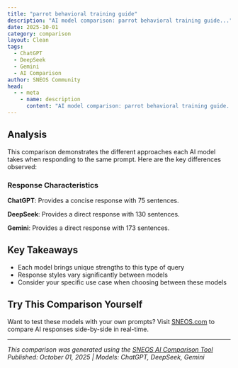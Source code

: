 ```yaml
---
title: "parrot behavioral training guide"
description: "AI model comparison: parrot behavioral training guide..."
date: 2025-10-01
category: comparison
layout: Clean
tags:
  - ChatGPT
  - DeepSeek
  - Gemini
  - AI Comparison
author: SNEOS Community
head:
  - - meta
    - name: description
      content: "AI model comparison: parrot behavioral training guide..."
---
```


<ChatComparison
  title="parrot behavioral training guide"
  prompt="parrot behavioral training guide"
  :responses='{
    "ChatGPT": "Certainly! Here\u0027s a comprehensive guide to parrot behavioral training:\n\n---\n\n## Parrot Behavioral Training Guide\n\nTraining parrots can be a rewarding experience that enhances your bond and encourages healthy behavior. Parrots are intelligent and social birds that thrive with mental stimulation and routine. This guide covers the basics of behavioral training, including techniques, tips, and common commands.\n\n### 1. Understanding Parrot Behavior\n- **Social creatures**: Parrots are highly social and need interaction.\n- **Intelligent**: They learn quickly but need consistent practice.\n- **Sensitive**: Harsh methods can lead to fear or aggression.\n- **Body language**: Learn to read your parrot\u2019s signals (e.g., fluffing feathers, biting, vocalizing).\n\n### 2. Setting Up for Training\n- **Quiet environment**: Minimize distractions for better focus.\n- **Short sessions**: 5-15 minutes daily is ideal to keep them interested.\n- **Routine**: Train at the same time each day.\n- **Positive reinforcement**: Use treats, praise, and affection.\n\n### 3. Basic Tools and Supplies\n- **Treats**: Small, healthy, and favorite snacks (e.g., millet, nuts).\n- **Clicker**: Optional; a clicker helps mark desired behavior instantly.\n- **Perch or training stand**: A safe, comfortable place to train.\n\n### 4. Positive Reinforcement Training\n- Reward good behavior immediately.\n- Ignore or redirect unwanted behavior rather than punish.\n- Consistency is key: everyone interacting with the bird should follow the same rules.\n\n### 5. Common Training Commands and Techniques\n\n#### Step-Up Command\n- Goal: Teach your parrot to step onto your finger or a perch.\n- Method:\n  1. Hold your finger or perch near the bird\u2019s feet.\n  2. Gently press against the bird\u2019s lower chest.\n  3. When the bird steps up, reward immediately.\n  4. Repeat several times daily.\n- Use this command to safely move your bird.\n\n#### Target Training\n- Using a target stick or finger to have the bird touch and follow.\n- Encourages movement and mental stimulation.\n- Steps:\n  1. Present a target near the bird.\n  2. When the bird touches it, give a treat.\n  3. Gradually increase distance and introduce commands like \u201Ctouch\u201D or \u201Ccome.\u201D\n\n#### Teaching Talk and Vocalizations\n- Mimic sounds or words and reward attempts.\n- Repeat frequently and keep sessions fun.\n- Some parrots may never talk, so be patient.\n\n### 6. Managing Problem Behaviors\n\n#### Biting\n- Understand the cause: fear, territorial, or hormonal.\n- Never punish; redirect attention.\n- Use gentle, firm commands like \u201Cno bite.\u201D\n- Offer toys to chew on.\n\n#### Screaming\n- Do not reward screaming with attention.\n- Provide plenty of social interaction and mental stimulation.\n- Teach quiet command by rewarding silence.\n\n#### Feather Plucking\n- Often stress-related; consult an avian vet.\n- Increase enrichment and check diet.\n\n### 7. Enrichment and Mental Health\n- Provide toys that encourage foraging.\n- Social interaction is essential.\n- Rotate toys regularly to keep interest.\n- Include bathing or misting sessions.\n\n### 8. Safety Tips\n- Avoid using toxins or harmful cleaning agents near the cage.\n- Be gentle and patient.\n- Use safe, bird-proof cages and toys.\n\n### 9. When to Seek Professional Help\n- Aggression is severe or increasing.\n- Behavioral issues don\u2019t improve after consistent training.\n- Injury to the bird or owner occurs.\n\n---\n\n### Final Thoughts\nTraining your parrot builds trust and stimulates their mind. Always focus on positive reinforcement and patience. Celebrate small wins and enjoy the unique personality of your feathered friend!\n\n---\n\nIf you want, I can provide detailed steps for specific behaviors or commands!",
    "DeepSeek": "Of course! Here is a comprehensive guide to parrot behavioral training, built on the principles of trust, positive reinforcement, and understanding.\n\n### **The Golden Rule: It\u0027s All About Trust**\nBefore any \u0022trick training\u0022 can begin, you must have a foundation of trust. A parrot that is fearful or stressed cannot learn. Your primary goal is to be a source of safety, fun, and delicious things.\n\n---\n\n### **Part 1: The Foundation - Prerequisites for Success**\n\n#### **1. Health First**\nA change in behavior is often the first sign of illness. Before addressing a behavioral issue, ensure your parrot is healthy with a check-up from an avian veterinarian. A sick bird cannot learn.\n\n#### **2. Proper Habitat \u0026 Diet**\n*   **Cage:** Should be a safe haven, large enough for full wing extension and play.\n*   **Diet:** A balanced diet of high-quality pellets, fresh vegetables, and limited fruits is crucial. A malnourished bird is an unhappy, un-trainable bird.\n*   **Sleep:** Parrots need 10-12 hours of uninterrupted darkness and quiet for proper rest. A sleep-deprived parrot is a cranky, bitey parrot.\n\n#### **3. Understand Parrot Body Language**\nThis is your most important tool. Learn to read your bird:\n*   **Pinned Eyes (eyes rapidly dilating):** Can mean excitement, curiosity, or aggression. Context is key.\n*   **Fluffed Feathers:** Can mean relaxed and content, or **illness**. A fluffed bird that is sedentary is likely sick.\n*   **Crouching with Head Down \u0026 Wings Slightly Out:** \u0022I want to go somewhere!\u0022 or an invitation to step up.\n*   **Growling/Hissing:** \u0022Back off! I am scared/angry.\u0022\n*   **Beak Grinding:** Content and relaxed, often before sleep.\n*   **Tail Fanning:** Often a sign of agitation or aggression. \u0022I\u0027m big and scary, stay away.\u0022\n\n---\n\n### **Part 2: The Training Toolkit - How to Train**\n\n#### **The Method: Positive Reinforcement**\nThis is the only effective and ethical method. You reward the behaviors you like, and ignore (or manage) the behaviors you don\u0027t.\n\n*   **The Marker:** A \u0022bridge\u0022 to tell the bird the exact moment it did the right thing. A clicker is perfect, but a consistent word like \u0022Good!\u0022 works too.\n*   **The Reward:** This must be **high value**. For most parrots, this is a tiny piece of a favorite nut (pine nut, piece of walnut), a bit of millet spray, or a piece of fruit. It must be something they *love* and only get during training.\n\n#### **The Process: \u0022The Three D\u0027s\u0022**\nStart simple and gradually add difficulty.\n1.  **Duration:** Ask the bird to hold the behavior for longer (e.g., staying on a perch).\n2.  **Distraction:** Add mild distractions (e.g., training with a quiet radio on).\n3.  **Distance:** Increase the distance between you and the bird while it performs the behavior.\n\n**Always end on a success,** even if it\u0027s an easy one. Keep sessions short (5-15 minutes) and fun.\n\n---\n\n### **Part 3: Essential Behaviors to Train**\n\n#### **1. Target Training (The Foundation for All Other Tricks)**\nThis is the most important first skill.\n*   **How:** Present a chopstick or a pencil (the \u0022target\u0022). The moment the bird looks at, moves toward, or touches the stick with its beak, **CLICK** and give a treat.\n*   **Repeat:** Soon, the bird will intentionally touch the target. You can then use the target to guide them everywhere: back into the cage, onto a scale, around obstacles.\n\n#### **2. Step Up / Step Down**\nCrucial for handling and safety.\n*   **How:** Present your finger (or a perch) firmly against the bird\u0027s lower chest, just above the legs. Say \u0022Step up.\u0022 The natural reaction is to step onto the higher perch (your finger). The moment they put weight on it, **CLICK** and reward.\n*   **Practice:** Practice stepping up from various perches and locations. Also practice \u0022Step down\u0022 onto a perch or the top of the cage. This gives them a clear, rewarded way to end an interaction.\n\n#### **3. Stationing (Go to Your Place)**\nTeaches your bird to go to a specific perch on cue. Invaluable for mealtimes, when you need to clean, or to prevent begging.\n*   **How:** Use your target stick to guide them to a specific perch. The moment all four toes are on the perch, **CLICK** and reward. Add a verbal cue like \u0022Go to perch.\u0022\n\n#### **4. Crate/Cage Training (Voluntary Carrier Entry)**\nMakes vet visits and travel stress-free.\n*   **How:** Place the carrier (door removed) in a fun area. Use target training to have the bird investigate it. Place treats inside. Once comfortable, use the target to have them go all the way in. **CLICK** and reward. Gradually introduce the door.\n\n---\n\n### **Part 4: Managing Common Behavioral Problems**\n\n**Never punish.** Punishment (yelling, spraying with water, shaking the cage) destroys trust and teaches your bird to be afraid of you.\n\n#### **1. Biting**\n*   **Why it happens:** Fear, territoriality, hormonal frustration, or being over-stimulated.\n*   **What to do:**\n    *   **Learn the Warning Signs:** Most bites are preceded by clear body language (hissing, pinning eyes, leaning away). Respect it and back off.\n    *   **The \u0022No-Fly Zone\u0022:** If a bird is hormonal/territorial about the cage, don\u0027t stick your hands in. Train them to step onto a perch to come out.\n    *   **If a Bite Happens:** Stay calm. Do not yell or jerk away (this can injure the bird). Gently put the bird down on a nearby perch or the floor and walk away for a minute. You are removing the thing they want most\u2014your attention.\n\n#### **2. Screaming**\n*   **Understand the Cause:** Parrots scream in the wild to communicate with their flock. It\u0027s natural.\n*   **What to do:**\n    *   **Ignore the Bad, Reward the Good:** When they scream for attention, completely ignore them (no eye contact, no talking). The moment there is a moment of quiet, run in and give praise, a treat, or attention.\n    *   **Reward \u0022Contact Calls\u0022:** Teach a softer noise. When they make a pleasant sound (whistle, talk), respond to it and reward it.\n    *   **Ensure Needs are Met:** Are they getting enough sleep? Out-of-cage time? Mental stimulation?\n\n#### **3. Feather Plucking**\nThis is a complex issue with medical and/or psychological roots.\n*   **First:** **See an Avian Vet** to rule out skin infections, parasites, allergies, or organ disease.\n*   **If it\u0027s Behavioral:**\n    *   **Increase Enrichment:** Foraging toys are essential! Make them work for their food.\n    *   **Increase Bathing/Misting:** Dry skin can be a trigger.\n    *   **Review Diet.**\n    *   **Consider the Environment:** Is there a new pet? A change in routine? A source of stress?\n    *   This often requires a professional avian behaviorist.\n\n---\n\n### **Part 5: Advanced Training \u0026 Enrichment**\n\nOnce you have the basics, the sky\u0027s the limit!\n*   **Tricks:** Turn around, wave, play basketball, retrieve objects. Use target training and \u0022shaping\u0022 (rewarding small steps toward the final behavior).\n*   **Speech \u0026 Sounds:** Parrots learn sounds they hear repeatedly. To encourage a word, say it excitedly and reward any attempt at mimicking it.\n*   **Foraging:** This is not a \u0022trick\u0022 but a necessity for mental health. Hide food in paper, cardboard, and commercial foraging toys. This mimics their natural behavior of working for food and prevents boredom.\n\n### **Final Principles for Success**\n\n*   **Patience is Everything:** Progress can be slow. Celebrate small victories.\n*   **Consistency is Key:** Everyone in the household should use the same cues and rules.\n*   **Respect Your Parrot:** They are not dogs or children. They are intelligent, complex prey animals. If they are having an \u0022off\u0022 day, respect that and try again later.\n*   **Make it Fun!** If you or the bird are getting frustrated, stop the session. Training should strengthen your bond.\n\nEnjoy the journey. Training your parrot is one of the most rewarding aspects of sharing your life with these incredible creatures.",
    "Gemini": "Okay, let\u0027s craft a comprehensive parrot behavioral training guide. This will cover foundational principles, common problem behaviors, and training techniques.  Remember, consistency, patience, and positive reinforcement are KEY!\n\n**I. Understanding Parrot Behavior \u0026 Learning**\n\n*   **Intelligence \u0026 Sensitivity:** Parrots are highly intelligent and emotionally sensitive creatures. They form strong bonds and can experience a wide range of emotions.\n*   **Social Creatures:** In the wild, parrots live in flocks, learning and communicating through observation and vocalizations.  They need social interaction in captivity.\n*   **Natural Behaviors:** Understanding a parrot\u0027s natural behaviors (foraging, preening, vocalizing, chewing) is crucial for providing appropriate outlets and preventing problem behaviors.\n*   **Operant Conditioning:** This is the core principle of parrot training.  It involves associating behaviors with consequences. Positive reinforcement (rewarding desired behaviors) is far more effective than punishment.\n*   **Classical Conditioning:** Parrots also learn through association.  For example, the sight of a treat container can become associated with positive experiences.\n\n**II. Setting the Foundation: Environment \u0026 Enrichment**\n\n*   **Spacious Cage:**  The cage should be large enough for the parrot to fully extend its wings, climb, and play comfortably.\n*   **Variety of Perches:** Provide perches of different sizes, shapes, and materials (wood, rope, mineral) to promote foot health and exercise.\n*   **Enrichment is Essential:**  A bored parrot is a destructive parrot. Provide:\n    *   **Foraging Toys:**  These stimulate natural foraging behaviors and keep them mentally engaged. (e.g., toys where they have to unscrew, unravel, or shred to get a treat).\n    *   **Destructible Toys:**  Provide safe items they can chew and destroy (e.g., balsa wood, cardboard, paper).\n    *   **Interactive Toys:**  Toys that require problem-solving or interaction (e.g., puzzles, toys with bells).\n    *   **Rotation:** Rotate toys regularly to keep things interesting.\n*   **Safe Environment:**\n    *   Remove toxic plants and substances from the parrot\u0027s environment.\n    *   Be mindful of fumes from cooking, cleaning products, and aerosols.\n    *   Protect the parrot from drafts and extreme temperatures.\n*   **Dedicated Space:** Find a good location for the cage: not too busy but not isolated.\n\n**III. Core Training Principles**\n\n*   **Positive Reinforcement:** Reward desired behaviors with things the parrot values:\n    *   **Food Treats:** Small, healthy treats (e.g., nuts, seeds, fruits, vegetables).  Use these strategically.\n    *   **Verbal Praise:**  Enthusiastic \u0022Good bird!\u0022 or other positive phrases.\n    *   **Head Scratches/Affection:** If the parrot enjoys physical affection.\n    *   **Favorite Toys:** Briefly present a favorite toy as a reward.\n*   **Consistency:**  Be consistent with your commands and rewards.\n*   **Timing:**  Deliver the reward immediately after the desired behavior. A clicker can help with precise timing (more on that below).\n*   **Short Training Sessions:** Keep sessions short and fun (5-10 minutes).  End on a positive note.\n*   **Patience:**  Parrots learn at their own pace. Don\u0027t get discouraged.\n*   **Shaping:**  Break down complex behaviors into smaller steps and reward each step along the way.\n*   **Clicker Training (Optional but Recommended):**\n    *   **How it Works:** The clicker sound becomes associated with positive reinforcement. It marks the exact moment the parrot performs the desired behavior.\n    *   **Charging the Clicker:** Pair the clicker with a treat. Click, then immediately give the treat. Repeat this several times until the parrot associates the click with something positive.\n*   **\u0022Target Training\u0022:**\n    *   Use a target stick (e.g., a chopstick or dowel).\n    *   Reward the parrot for touching the target with its beak.\n    *   Gradually move the target to guide the parrot to different locations or positions.\n*   **\u0022Luring\u0022:**\n     * Use a treat to lure the parrot into the desired behaviour. For example, holding a treat above the parrot\u0027s head to encourage it to step up.\n\n**IV. Common Training Goals \u0026 Techniques**\n\n*   **Step Up (onto your hand or a perch):**\n    *   **Technique:**  Gently present your hand or a perch to the parrot\u0027s chest.  Say \u0022Step up.\u0022  If the parrot steps up, immediately click (if using a clicker) and give a treat.\n    *   **Troubleshooting:**  If the parrot hesitates, gently nudge its lower chest with your hand or the perch.  Don\u0027t force it.  Start with small steps and gradually increase the duration of the \u0022step up.\u0022\n*   **Recall (Coming when called):**\n    *   **Technique:**  Start with short distances. Say the parrot\u0027s name or a recall command (e.g., \u0022Come here!\u0022) and present your hand or a perch.  When the parrot flies or walks to you, click and give a treat.\n    *   **Troubleshooting:**  If the parrot doesn\u0027t come, try making encouraging noises or using a favorite toy to lure it. Gradually increase the distance as the parrot becomes more reliable.\n*   **Target Training (for movement and positioning):**\n    *   **Technique:**  Touch the target stick to where you want the parrot to move (e.g., onto a scale for weighing).  Reward the parrot for following the target.\n*   **Teaching Tricks (e.g., waving, turning around):**\n    *   **Technique:**  Use shaping and positive reinforcement.  Break the trick down into small steps and reward each step.\n    *   **Example (Waving):**\n        1.  Reward the parrot for lifting its foot slightly.\n        2.  Reward for lifting the foot higher.\n        3.  Reward for moving the foot back and forth slightly.\n        4.  Reward for a full wave.\n*   **\u0022Stay\u0022:**\n    *   **Technique:** Have the bird on your hand.  Say \u0022Stay\u0022 and hold your hand steady.  Initially, reward for very short stays (1-2 seconds).  Gradually increase the duration.\n*   **Potty Training (Relatively Difficult, but Possible):**\n    *   **Technique:**  Observe the parrot\u0027s elimination patterns.  Take the parrot to a designated \u0022potty perch\u0022 at predictable times (e.g., first thing in the morning, after meals).  Use a cue word (e.g., \u0022Go potty\u0022).  If the parrot eliminates on the perch, praise and reward.\n    *   **Note:**  Potty training is not always successful, and accidents are inevitable.\n\n**V. Addressing Problem Behaviors**\n\n*   **Screaming:**\n    *   **Causes:** Boredom, loneliness, attention-seeking, territoriality, stress, medical issues.\n    *   **Solutions:**\n        *   **Identify the Cause:** Try to determine why the parrot is screaming.\n        *   **Provide Enrichment:** Increase enrichment to reduce boredom.\n        *   **Ignore Attention-Seeking Screaming:**  Do not give the parrot attention when it screams for attention.  This reinforces the behavior. Only give attention when the bird is quiet.\n        *   **Reward Quiet Behavior:**  Praise and reward the parrot when it is being quiet.\n        *   **Rule out Medical Issues:** Consult a veterinarian to rule out any underlying medical conditions.\n        *   **Teach an Alternative Behavior:**  Teach the parrot a different behavior to get your attention (e.g., ringing a bell).\n*   **Biting:**\n    *   **Causes:** Fear, defensiveness, territoriality, hormonal changes, pain, misunderstanding body language.\n    *   **Solutions:**\n        *   **Identify the Cause:** Determine what triggers the biting.\n        *   **Avoid Triggers:**  Avoid situations that are likely to lead to biting.\n        *   **Respect Body Language:** Learn to recognize the parrot\u0027s body language and back off if it appears uncomfortable or threatened. (Pinning pupils, raised crest feathers, lunging are all signs).\n        *   **\u0022Step Down\u0022 Technique:** If the parrot is on your hand and you sense it\u0027s about to bite, gently lower your hand to a perch or cage. This removes you from the situation without reinforcing the biting.\n        *   **Ignore Minor Nips:** If the parrot gives a minor nip, ignore it. Reacting will reinforce the behavior.\n        *   **Positive Reinforcement for Gentle Behavior:**  Reward the parrot for gentle interactions.\n        *   **Consult a Veterinarian:** Rule out any underlying medical conditions that may be causing pain or discomfort.\n*   **Feather Plucking/Chewing:**\n    *   **Causes:**  Boredom, stress, anxiety, nutritional deficiencies, skin irritations, allergies, parasites, medical conditions.\n    *   **Solutions:**\n        *   **Consult a Veterinarian:**  This is crucial to rule out medical causes.\n        *   **Improve Diet:**  Ensure the parrot is receiving a balanced and nutritious diet.\n        *   **Increase Enrichment:** Provide more toys, foraging opportunities, and social interaction.\n        *   **Reduce Stress:** Identify and eliminate stressors in the parrot\u0027s environment.\n        *   **Provide Bathing Opportunities:** Regular bathing can help alleviate dry skin and itching.\n        *   **Consider a Bird-Safe Collar (as a last resort):**  This should only be used under the guidance of a veterinarian or avian behaviorist.\n*   **Destructive Chewing:**\n    *   **Causes:** Natural chewing instinct, boredom, lack of appropriate chew toys.\n    *   **Solutions:**\n        *   **Provide Plenty of Chew Toys:** Offer a variety of safe and destructible toys.\n        *   **Supervise Out-of-Cage Time:**  Supervise the parrot when it is out of its cage to prevent it from chewing on furniture or other inappropriate items.\n        *   **Redirect Chewing:** If the parrot starts chewing on something it shouldn\u0027t, redirect it to an appropriate chew toy.\n        *   **Protect Valuables:** Cover or remove valuable items that the parrot might chew on.\n*   **Food Aggression**\n     * **Causes:** Birds can become protective over their food, especially in a flock setting.  It is instinctual.\n     * **Solutions:**\n          * Hand feed with treats and praise for gentle behavior.\n          * Offer food in multiple locations, to reduce possessiveness of one specific area.\n          * Slowly approach the bird while eating, offering a valued treat.\n\n**VI. Important Considerations**\n\n*   **Species-Specific Needs:**  Different parrot species have different needs and temperaments. Research the specific needs of your parrot species.\n*   **Avian Veterinarian:**  Establish a relationship with an experienced avian veterinarian. Regular checkups are essential for maintaining your parrot\u0027s health.\n*   **Avian Behaviorist:**  If you are struggling with significant behavior problems, consider consulting with a certified avian behaviorist.\n*   **Safety:** Always prioritize your parrot\u0027s safety and well-being.\n*   **Commitment:**  Owning a parrot is a long-term commitment. Be prepared to provide the time, attention, and resources necessary to meet your parrot\u0027s needs.\n*   **Never use punishment:**  Punishment (e.g., yelling, hitting, squirting water) is ineffective and can damage your relationship with your parrot. It can lead to fear, anxiety, and aggression. Focus on positive reinforcement and redirecting unwanted behaviors.\n* **Wing Clipping:** This is a controversial topic.  Clipping a bird\u0027s wings will limit its ability to fly.  The decision to clip a bird\u0027s wings should be made in consultation with an avian veterinarian and should be based on the individual bird\u0027s needs and circumstances. Some people find it necessary for safety, but others feel it restricts the bird\u0027s natural behavior.\n\n**VII. Resources**\n\n*   **Websites:**\n    *   The Parrot Resource Centre: https://www.parrotresourcecentre.org/\n    *   The Association of Avian Veterinarians:  https://www.aav.org/\n*   **Books:**\n    *   \u0022The Parrot Problem Solver: Finding Solutions to Aggression, Feather Picking, Screaming, Biting, and Other Common Parrot Behavior\u0022 by Barbara Heidenreich\n    *   \u0022Clicker Training for Birds\u0022 by Melinda Johnson\n*   **Local Parrot Clubs and Organizations:**  These can provide valuable support and information.\n\nThis guide provides a solid foundation for parrot behavioral training.  Remember that every parrot is an individual, so be patient, observant, and adapt your training techniques to suit your parrot\u0027s unique personality and needs.  Good luck!\n"
  }'
  published-date="17:02"
/>

## Analysis

This comparison demonstrates the different approaches each AI model takes when responding to the same prompt. Here are the key differences observed:

### Response Characteristics

**ChatGPT**: Provides a concise response with 75 sentences. 

**DeepSeek**: Provides a direct response with 130 sentences. 

**Gemini**: Provides a direct response with 173 sentences. 

## Key Takeaways

- Each model brings unique strengths to this type of query
- Response styles vary significantly between models
- Consider your specific use case when choosing between these models

## Try This Comparison Yourself

Want to test these models with your own prompts? Visit [SNEOS.com](https://sneos.com) to compare AI responses side-by-side in real-time.

---

*This comparison was generated using the [SNEOS AI Comparison Tool](https://sneos.com)*
*Published: October 01, 2025 | Models: ChatGPT, DeepSeek, Gemini*
